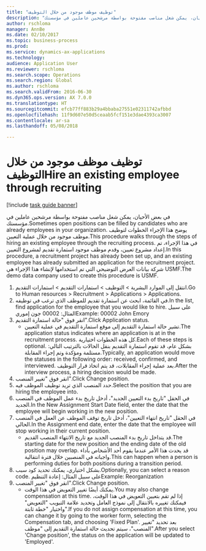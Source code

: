 ```yaml
--- 
title: "توظيف موظف موجود من خلال التوظيف"
description: "في بعض الأحيان، يمكن شغل مناصب مفتوحة بواسطة مرشحين عاملين في مؤسستك."
author: rschloma
manager: AnnBe
ms.date: 02/10/2017
ms.topic: business-process
ms.prod: 
ms.service: dynamics-ax-applications
ms.technology: 
audience: Application User
ms.reviewer: rschloma
ms.search.scope: Operations
ms.search.region: Global
ms.author: rschloma
ms.search.validFrom: 2016-06-30
ms.dyn365.ops.version: AX 7.0.0
ms.translationtype: HT
ms.sourcegitcommit: efcb77ff883b29a4bbaba27551e02311742afbbd
ms.openlocfilehash: 11f9d607e50d5ceaab5fcf151e3dae4393ca3007
ms.contentlocale: ar-sa
ms.lasthandoff: 05/08/2018

---
```

# <a name="hire-an-existing-employee-through-recruiting"></a><span data-ttu-id="430b1-103">توظيف موظف موجود من خلال التوظيف</span><span class="sxs-lookup"><span data-stu-id="430b1-103">Hire an existing employee through recruiting</span></span>

[!include [task guide banner](../../includes/task-guide-banner.md)]

<span data-ttu-id="430b1-104">في بعض الأحيان، يمكن شغل مناصب مفتوحة بواسطة مرشحين عاملين في مؤسستك.</span><span class="sxs-lookup"><span data-stu-id="430b1-104">Sometimes open positions can be filled by candidates who are already employees in your organization.</span></span> <span data-ttu-id="430b1-105">يوضح هذا الإجراء الخطوات لتوظيف موظف موجود من خلال عملية التعيين.</span><span class="sxs-lookup"><span data-stu-id="430b1-105">This procedure walks through the steps of hiring an existing employee through the recruiting process.</span></span> <span data-ttu-id="430b1-106">في هذا الإجراء، تم إعداد مشروع تعيين، وقدم موظف موجود استمارة تقديم لمشروع التعيين.</span><span class="sxs-lookup"><span data-stu-id="430b1-106">In this procedure, a recruitment project has already been set up, and an existing employee has already submitted an application for the recruitment project.</span></span> <span data-ttu-id="430b1-107">شركة بيانات العرض التوضيحي التي تم استخدامها لإنشاء هذا الإجراء هي USMF.</span><span class="sxs-lookup"><span data-stu-id="430b1-107">The demo data company used to create this procedure is USMF.</span></span>

1. <span data-ttu-id="430b1-108">انتقل إلى الموارد البشرية > التوظيف‬ > استمارات التقديم‬ > استمارات التقديم‬‬.</span><span class="sxs-lookup"><span data-stu-id="430b1-108">Go to Human resources > Recruitment > Applications > Applications.</span></span>
2. <span data-ttu-id="430b1-109">في القائمة، ابحث عن استمارة تقديم للموظف الذي ترغب في توظيفه.</span><span class="sxs-lookup"><span data-stu-id="430b1-109">In the list, find application for the employee that you would like to hire.</span></span> <span data-ttu-id="430b1-110">على سبيل المثال: 00002 جون إموري</span><span class="sxs-lookup"><span data-stu-id="430b1-110">Example:  00002  John Emory</span></span>
3. <span data-ttu-id="430b1-111">انقر فوق "حالة استمارة التقديم‬".</span><span class="sxs-lookup"><span data-stu-id="430b1-111">Click Application status.</span></span>
    * <span data-ttu-id="430b1-112">تشير حالة استمارة التقديم إلى موقع استمارة التقديم في عملية التعيين.</span><span class="sxs-lookup"><span data-stu-id="430b1-112">The application status indicates where an application is at in the recruitment process.</span></span>  <span data-ttu-id="430b1-113">كل هذه الخطوات اختيارية.</span><span class="sxs-lookup"><span data-stu-id="430b1-113">Each of these steps is optional.</span></span> <span data-ttu-id="430b1-114">بشكل عام، قد تقوم استمارة التقديم بنقل الحالات بالترتيب التالي: مستلمة ومؤكدة وتم إجراء المقابلة.</span><span class="sxs-lookup"><span data-stu-id="430b1-114">Typically, an application would move the statuses in the following order:  received, confirmed, and interviewed.</span></span> <span data-ttu-id="430b1-115">بعد عملية إجراء المقابلات، قد يتم اتخاذ قرار التوظيف.</span><span class="sxs-lookup"><span data-stu-id="430b1-115">After the interview process, a hiring decision would be made.</span></span>  
4. <span data-ttu-id="430b1-116">انقر فوق "تغيير المنصب".</span><span class="sxs-lookup"><span data-stu-id="430b1-116">Click Change position.</span></span>
5. <span data-ttu-id="430b1-117">حدد المنصب الذي تريد توظيف الموظف فيه.</span><span class="sxs-lookup"><span data-stu-id="430b1-117">Select the position that you are hiring the employee into.</span></span>
6. <span data-ttu-id="430b1-118">في الحقل "تاريخ بدء التعيين الجديد"، أدخل تاريخ بدء عمل الموظف في المنصب الجديد.</span><span class="sxs-lookup"><span data-stu-id="430b1-118">In the New Assignment Start Date field, enter the date that the employee will begin working in the new position.</span></span>  
7. <span data-ttu-id="430b1-119">في الحقل "تاريخ انتهاء التعيين"، أدخل تاريخ توقف الموظف عن العمل في المنصب الحالي.</span><span class="sxs-lookup"><span data-stu-id="430b1-119">In the Assignment end date, enter the date that the employee will stop working in their current position.</span></span>
    * <span data-ttu-id="430b1-120">قد يتداخل تاريخ بدء المنصب الجديد مع تاريخ الانتهاء المنصب القديم.</span><span class="sxs-lookup"><span data-stu-id="430b1-120">The starting date for the new position and the ending date of the old position may overlap.</span></span> <span data-ttu-id="430b1-121">قد يحدث هذا الأمر عندما يقوم أحد الأشخاص بأداء واجباته في المنصبين خلال فترة انتقالية.</span><span class="sxs-lookup"><span data-stu-id="430b1-121">This can happen when a person is performing duties for both positions during a transition period.</span></span>  
8. <span data-ttu-id="430b1-122">بشكل اختياري، يمكنك تحديد كود سبب.</span><span class="sxs-lookup"><span data-stu-id="430b1-122">Optionally, you can select a reason code.</span></span> <span data-ttu-id="430b1-123">على سبيل المثال: إعادة التنظيم</span><span class="sxs-lookup"><span data-stu-id="430b1-123">Example: Reorganization</span></span>
9. <span data-ttu-id="430b1-124">انقر فوق "تغيير المنصب".</span><span class="sxs-lookup"><span data-stu-id="430b1-124">Click Change position.</span></span>
    * <span data-ttu-id="430b1-125">يمكنك أيضًا تغيير التعويض في هذا الوقت.</span><span class="sxs-lookup"><span data-stu-id="430b1-125">You may also change compensation at this time.</span></span> <span data-ttu-id="430b1-126">إذا لم تقم بتعيين التعويض في هذا الوقت، فيمكنك تغييره بالانتقال إلى نموذج العامل وتحديد علامة التبويب "التعويض" واختيار "خطة ثابتة‬".</span><span class="sxs-lookup"><span data-stu-id="430b1-126">If you do not assign compensation at this time, you can change it by going to the worker form, selecting the Compensation tab, and choosing 'Fixed Plan'.</span></span> <span data-ttu-id="430b1-127">بعد تحديد "تغيير المنصب"، سيتم تحديث حالة استمارة التقديم إلى "موظف".</span><span class="sxs-lookup"><span data-stu-id="430b1-127">After you select 'Change position', the status on the application will be updated to 'Employed'.</span></span>  


